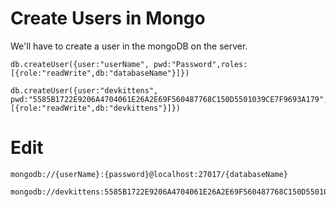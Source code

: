 # Create Users in Mongo

We'll have to create a user in the mongoDB on the server.  
```
db.createUser({user:"userName", pwd:"Password",roles:[{role:"readWrite",db:"databaseName"}]})

db.createUser({user:"devkittens", pwd:"5585B1722E9206A4704061E26A2E69F560487768C150D5501039CE7F9693A179",roles:[{role:"readWrite",db:"devkittens"}]})
```
# Edit 
```
mongodb://{userName}:{password}@localhost:27017/{databaseName}  

mongodb://devkittens:5585B1722E9206A4704061E26A2E69F560487768C150D5501039CE7F9693A179@localhost:27017/devkittens
```
